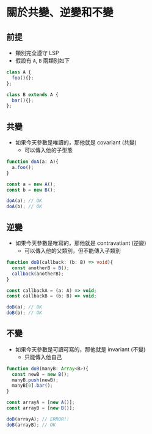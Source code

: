 # 關於共變、逆變和不變

## 前提

- 類別完全遵守 LSP
- 假設有 `A`, `B` 兩類別如下

```typescript
class A {
  foo(){};
};

class B extends A {
  bar(){};
};
```

## 共變

- 如果今天參數是唯讀的，那他就是 covariant (共變)
  - 可以傳入他的子型態

```typescript
function doA(a: A){
  a.foo();
}

const a = new A();
const b = new B();

doA(a); // OK
doA(b); // OK
```

## 逆變

- 如果今天參數是唯寫的，那他就是 contravatiant (逆變)
  - 可以傳入他的父類別，但不能傳入子類別

```typescript
function doB(callback: (b: B) => void){
  const anotherB = B();
  callback(anotherB);
}

const callbackA = (a: A) => void;
const callbackB = (b: B) => void;

doB(a); // OK
doB(b); // OK
```

## 不變

- 如果今天參數是可讀可寫的，那他就是 invariant (不變)
  - 只能傳入他自己

```typescript
function doB(manyB: Array<B>){
  const newB = new B();
  manyB.push(newB);
  manyB[0].bar();
}

const arrayA = [new A()];
const arrayB = [new B()];

doB(arrayA); // ERROR!!
doB(arrayB); // OK
```